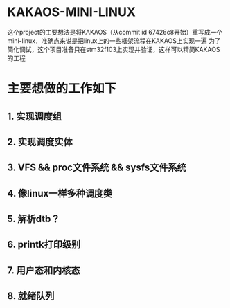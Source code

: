 # KAKAOS-MINI-LINUX
这个project的主要想法是将KAKAOS（从commit id 67426c8开始）重写成一个mini-linux，准确点来说是把linux上的一些框架流程在KAKAOS上实现一遍
为了简化调试，这个项目准备只在stm32f103上实现并验证，这样可以精简KAKAOS的工程

# 主要想做的工作如下
## 1. 实现调度组
## 2. 实现调度实体
## 3. VFS && proc文件系统 && sysfs文件系统
## 4. 像linux一样多种调度类
## 5. 解析dtb？
## 6. printk打印级别
## 7. 用户态和内核态
## 8. 就绪队列
